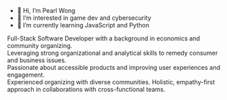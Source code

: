 - 👋 Hi, I’m Pearl Wong
- 👀 I’m interested in game dev and cybersecurity
- 🌱 I’m currently learning JavaScript and Python

Full-Stack Software Developer with a background in economics and community organizing.   
Leveraging strong organizational and analytical skills to remedy consumer and business issues.   
Passionate about accessible products and improving user experiences and engagement.   
Experienced organizing with diverse communities.
Holistic, empathy-first approach in collaborations with cross-functional teams.

